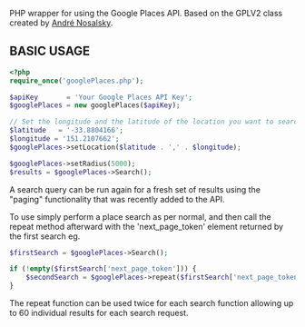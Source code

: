 PHP wrapper for using the Google Places API.
Based on the GPLV2 class created by [André Nosalsky](http://andrenosalsky.com/blog/2011/google-places-api-php-class/).

## BASIC USAGE ##

```php
<?php
require_once('googlePlaces.php');

$apiKey       = 'Your Google Places API Key';
$googlePlaces = new googlePlaces($apiKey);

// Set the longitude and the latitude of the location you want to search near for places
$latitude   = '-33.8804166';
$longitude = '151.2107662';
$googlePlaces->setLocation($latitude . ',' . $longitude);

$googlePlaces->setRadius(5000);
$results = $googlePlaces->Search();
```

A search query can be run again for a fresh set of results using the "paging" functionality that was recently added to the API.

To use simply perform a place search as per normal, and then call the repeat method afterward with the 'next_page_token' element returned by the first search eg. 

```php
$firstSearch = $googlePlaces->Search();

if (!empty($firstSearch['next_page_token'])) {
	$secondSearch = $googlePlaces->repeat($firstSearch['next_page_token']);
}
```
The repeat function can be used twice for each search function allowing up to 60 individual results for each search request. 
